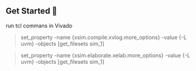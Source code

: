 
  ## Get Started 🚀  
run tcl commans in Vivado

> set_property -name {xsim.compile.xvlog.more_options} -value {-L uvm} -objects [get_filesets sim_1]

> set_property -name {xsim.elaborate.xelab.more_options} -value {-L uvm} -objects [get_filesets sim_1]